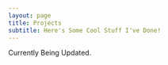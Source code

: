 ```yaml
---
layout: page
title: Projects
subtitle: Here's Some Cool Stuff I've Done!
---
```


Currently Being Updated.
